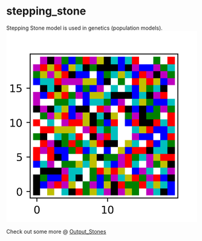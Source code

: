 # stepping_stone
Stepping Stone model is used in genetics (population models).
![Color_init](https://github.com/p-j-r/stepping_stone/blob/master/initial.png)

Check out some more @ [Output_Stones](https://github.com/p-j-r/stepping_stone/tree/master/Output_Stones)
